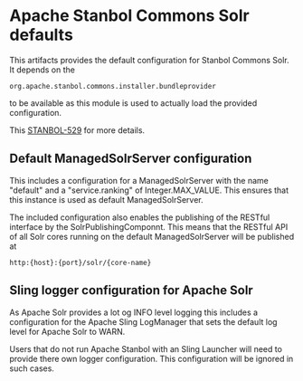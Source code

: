 <!--
Licensed to the Apache Software Foundation (ASF) under one or more contributor license agreements. See the
NOTICE file distributed with this work for additional information regarding copyright ownership. The ASF
licenses this file to You under the Apache License, Version 2.0 (the "License"); you may not use this file
except in compliance with the License. You may obtain a copy of the License at

http://www.apache.org/licenses/LICENSE-2.0 Unless required by applicable law or agreed to in writing,
software distributed under the License is distributed on an "AS IS" BASIS, WITHOUT WARRANTIES OR
CONDITIONS OF ANY KIND, either express or implied. See the License for the specific language governing
permissions and limitations under the License.
-->

Apache Stanbol Commons Solr defaults
====================================

This artifacts provides the default configuration for Stanbol Commons Solr.
It depends on the 

    org.apache.stanbol.commons.installer.bundleprovider

to be available as this module is used to actually load the provided configuration.

This [STANBOL-529](https://issues.apache.org/jira/browse/STANBOL-529) for more details.

## Default ManagedSolrServer configuration

This includes a configuration for a ManagedSolrServer with the name "default"
and a "service.ranking" of Integer.MAX_VALUE. This ensures that this instance is 
used as default ManagedSolrServer.

The included configuration also enables the publishing of the RESTful interface 
by the SolrPublishingComponnt. This means that the RESTful API of all Solr cores
running on the default ManagedSolrServer will be published at

    http:{host}:{port}/solr/{core-name}


## Sling logger configuration for Apache Solr

As Apache Solr provides a lot og INFO level logging this includes a configuration
for the Apache Sling LogManager that sets the default log level for
Apache Solr to WARN.

Users that do not run Apache Stanbol with an Sling Launcher will need to provide
there own logger configuration. This configuration will be ignored in such
cases.
